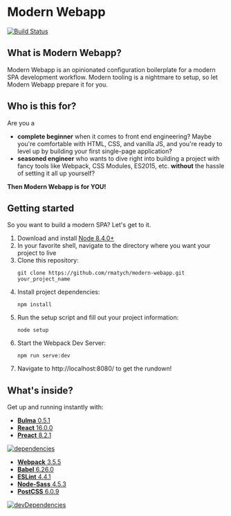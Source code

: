 # Modern Webapp
[![Build Status](https://travis-ci.org/rmatych/modern-webapp.svg?branch=master)](https://travis-ci.org/rmatych/modern-webapp)


## What is Modern Webapp?
Modern Webapp is an opinionated configuration boilerplate for a modern SPA development workflow.
Modern tooling is a nightmare to setup, so let Modern Webapp prepare it for you.

## Who is this for?
Are you a
* **complete beginner** when it comes to front end engineering? Maybe you're comfortable with HTML, CSS, and vanilla JS, and you're ready to level up by building your first single-page application?
* **seasoned engineer** who wants to dive right into building a project with fancy tools like Webpack, CSS Modules, ES2015, etc. **without** the hassle of setting it all up yourself?

**Then Modern Webapp is for YOU!**

## Getting started
So you want to build a modern SPA? Let's get to it.

1) Download and install [Node 8.4.0+](https://nodejs.org/en/download/current/)
2) In your favorite shell, navigate to the directory where you want your project to live
3) Clone this repository:
    ~~~~
    git clone https://github.com/rmatych/modern-webapp.git your_project_name
    ~~~~
4) Install project dependencies:
    ~~~~
    npm install
    ~~~~
5) Run the setup script and fill out your project information:
    ~~~~
    node setup
    ~~~~
6) Start the Webpack Dev Server:
    ~~~~
    npm run serve:dev
    ~~~~
7) Navigate to http://localhost:8080/ to get the rundown!

## What's inside?
Get up and running instantly with:

* [**Bulma** 0.5.1](http://bulma.io/)
* [**React** 16.0.0](https://facebook.github.io/react/)
* [**Preact** 8.2.1](https://preactjs.com/)

[![dependencies](https://david-dm.org/rmatych/modern-webapp/dev-status.svg)](https://david-dm.org/rmatych/modern-webapp)

* [**Webpack** 3.5.5](https://webpack.js.org/)
* [**Babel** 6.26.0](https://babeljs.io/)
* [**ESLint** 4.4.1](http://eslint.org/)
* [**Node-Sass** 4.5.3](https://github.com/sass/node-sass)
* [**PostCSS** 6.0.9](http://postcss.org/)

[![devDependencies](https://david-dm.org/rmatych/modern-webapp/status.svg)](https://david-dm.org/rmatych/modern-webapp?type=dev)
